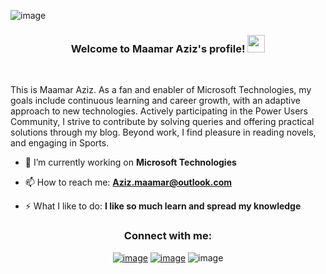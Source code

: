 ![image](https://github.com/AzizMaamar/AzizMaamar/assets/80318747/777bc8de-b63e-4dc1-a030-49189dd920a9)


<h3 align="center">
  Welcome to Maamar Aziz's profile!
    <img src="https://media.giphy.com/media/hvRJCLFzcasrR4ia7z/giphy.gif" width="28">
</h3>

<br/>

This is Maamar Aziz. As a fan and enabler of Microsoft Technologies, my goals include continuous learning and career growth, with an adaptive approach to new technologies. Actively participating in the Power Users Community, I strive to contribute by solving queries and offering practical solutions through my blog. Beyond work, I find pleasure in reading novels, and engaging in Sports.

- 🔭 I’m currently working on **Microsoft Technologies**

- 📫 How to reach me: **Aziz.maamar@outlook.com**

- ⚡ What I like to do: **I like so much learn and spread my knowledge**


  

<h3 align="center">Connect with me:</h3>
<div align="center">

[![image](https://img.shields.io/badge/LinkedIn-0077B5?style=for-the-badge&logo=linkedin&logoColor=white)](https://www.linkedin.com/in/aziz-maamar/)
[![image](https://img.shields.io/badge/Twitter-1DA1F2?style=for-the-badge&logo=twitter&logoColor=white)](https://twitter.com/AzizMaamar_)
![image](https://img.shields.io/badge/Microsoft-Consultant-orange)
</div>
